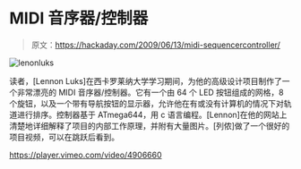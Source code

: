 # MIDI 音序器/控制器

> 原文：<https://hackaday.com/2009/06/13/midi-sequencercontroller/>

![lenonluks](img/af8a86fde8e7396c0596563705bacfe0.png "lenonluks")

读者，[Lennon Luks]在西卡罗莱纳大学学习期间，为他的高级设计项目制作了一个非常漂亮的 MIDI 音序器/控制器。它有一个由 64 个 LED 按钮组成的网格，8 个旋钮，以及一个带有导航按钮的显示器，允许他在有或没有计算机的情况下对轨道进行排序。控制器基于 ATmega644，用 c 语言编程。[Lennon]在他的网站上清楚地详细解释了项目的内部工作原理，并附有大量图片。[列侬]做了一个很好的项目视频，可以在跳跃后看到。

<https://player.vimeo.com/video/4906660>

</div> </body> </html>